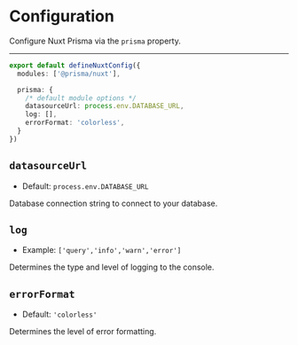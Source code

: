 # Configuration

Configure Nuxt Prisma via the `prisma` property.

---

```ts [nuxt.config.ts]
export default defineNuxtConfig({
  modules: ['@prisma/nuxt'],

  prisma: {
    /* default module options */
    datasourceUrl: process.env.DATABASE_URL,
    log: [],
    errorFormat: 'colorless',
  }
})
```


## `datasourceUrl`

- Default: `process.env.DATABASE_URL`

Database connection string to connect to your database.

## `log`

- Example: `['query','info','warn','error']`

Determines the type and level of logging to the console.


## `errorFormat`

- Default: `'colorless'`

Determines the level of error formatting.


